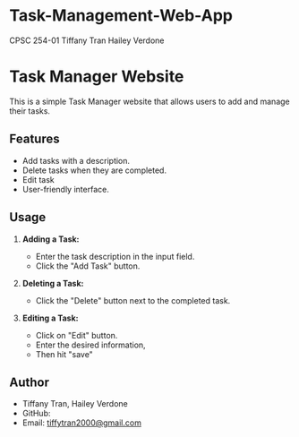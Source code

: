 # Task-Management-Web-App
CPSC 254-01
Tiffany Tran
Hailey Verdone

# Task Manager Website

This is a simple Task Manager website that allows users to add and manage their tasks.

## Features

- Add tasks with a description.
- Delete tasks when they are completed.
- Edit task 
- User-friendly interface.

## Usage

1. **Adding a Task:**
    - Enter the task description in the input field.
    - Click the "Add Task" button.

2. **Deleting a Task:**
    - Click the "Delete" button next to the completed task.
      
3. **Editing a Task:**
    - Click on "Edit" button.
    - Enter the desired information,
    - Then hit "save"


## Author

- Tiffany Tran, Hailey Verdone
- GitHub: 
- Email: tiffytran2000@gmail.com

